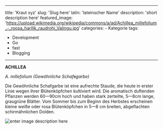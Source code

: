 

  
---
title: 'Kraut xyz'
slug: 'Slug here'
latin: 'lateinscher Name'
description: 'short description here'
featured_image: 'https://upload.wikimedia.org/wikipedia/commons/a/ad/Achillea_millefolium_-_roosa_harilik_raudrohi_Valingu.jpg'
categories:  -  Kategorie
tags:  
-  Development  
-  Go  
-  fast  
-  Blogging

---

**ACHILLEA**

*A. millefolium (Gewöhnliche Schaf~~s~~garbe)*

Die Gewöhnliche Schafgarbe ist eine aufrechte Staude, die heute in erster Linie wegen ihrer Blütenköpfchen kultiviert wird. Die aromatisch duftenden Pflanzen werden 60—90cm hoch und haben stark zerteilte, 5—8cm lange, graugrüne Blätter. Vom Sommer bis zum Beginn des Herbstes erscheinen kleine weiße oder rosa Blütenköpfchen in 5—8 cm breiten, abgeflachten schirmähnlichen Dolden.

![enter image description here](https://lh3.googleusercontent.com/I3A--g7xWa21WQKsnzCtDkyzjHPF_4MIMhotEIoa-OD2LXyx2so_D9Yhu0qmn9DXRNfUH7zRLYbN)


